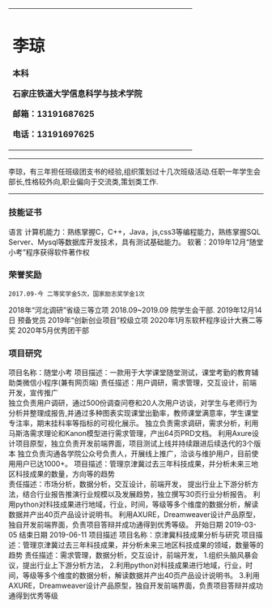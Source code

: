 <div>
<table border="0">
  <tr>
    <td width="75%">
      <h1>李琼</h1>
      <p><b>本科</b></p>
      <p><b>石家庄铁道大学信息科学与技术学院</b></p>
      <p><b>邮箱：13191687625</b></p>
      <p><b>电话：13191697625</b></p>
    </td>
  </tr>
</table>
</div>

---

李琼，有三年担任班级团支书的经验,组织策划过十几次班级活动.任职一年学生会部长,性格较外向,职业偏向于交流类,策划类工作.

---



### 技能证书
语言
计算机能力：熟练掌握C，C++，Java，js,css3等编程能力，熟练掌握SQL Server、Mysql等数据库开发技术，具有测试基础能力。
软著：2019年12月“随堂小考”程序获得软件著作权
### 荣誉奖励
	2017.09-今 二等奖学金5次，国家励志奖学金1次
2018年“河北调研”省级三等立项
	2018.09~2019.09  院学生会干部.
2019年12月14日 预备党员
2019年“创新创业项目”校级立项
2020年1月东软杯程序设计大赛二等奖
	2020年5月优秀团干部

### 项目研究
项目名称：随堂小考
项目描述：一款用于大学课堂随堂测试，课堂考勤的教育辅助类微信小程序(兼有网页端)
责任描述：用户调研，需求管理，交互设计，前端开发，宣传推广  
 独立负责用户调研，通过500份调查问卷和20人次用户访谈，对学生与老师行为分析并整理成报告,并通过多种图表实现课堂出勤率，教师课堂满意率，学生课堂专注率，期末挂科率等指标的可视化展示。
 独立负责需求调研，需求分析，利用马斯洛需求理论和Kanon模型进行需求管理，产出64页PRD文档。
利用Axure设计项目原型，独立负责开发前端界面，项目测试上线并持续跟进后续迭代的3个版本
独立负责沟通各学院公众号负责人，开展线上推广，洽谈与维护用户，目前使用用户已达1000+。
项目描述：管理京津冀过去三年科技成果，并分析未来三地区科技成果的数量，方向等的趋势   
责任描述：市场分析，数据分析，交互设计，前端开发，
提出行业上下游分析方法，结合行业报告推演行业规模以及发展趋势，独立撰写30页行业分析报告。
利用python对科技成果进行地域，行业，时间，等级等多个维度的数据分析，解读数据并产出40页产品设计说明书。
利用AXURE，Dreamweaver设计产品原型，独自开发前端界面，负责项目答辩并成功通得到优秀等级。
开始日期	2019-03-05	结束日期	2019-06-11
项目描述	项目名称：京津冀科技成果分析与研究
项目描述：管理京津冀过去三年科技成果，并分析未来三地区科技成果的领域，数量等的趋势
责任描述：需求管理，数据分析，交互设计，前端开发，
1.组织头脑风暴会议，提出行业上下游分析方法，
2.利用python对科技成果进行地域，行业，时间，等级等多个维度的数据分析，解读数据并产出40页产品设计说明书。
3.利用AXURE，Dreamweaver设计产品原型，独自开发前端界面，负责项目答辩并成功通得到优秀等级




